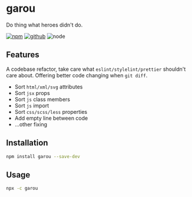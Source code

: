 # garou

Do thing what heroes didn't do.

[![npm][npm-badge]][npm-url]
[![github][github-badge]][github-url]
![node][node-badge]

[npm-url]: https://www.npmjs.com/package/garou
[npm-badge]: https://img.shields.io/npm/v/garou.svg?style=flat-square&logo=npm
[github-url]: https://github.com/nice-move/garou
[github-badge]: https://img.shields.io/npm/l/garou.svg?style=flat-square&colorB=blue&logo=github
[node-badge]: https://img.shields.io/node/v/garou.svg?style=flat-square&colorB=green&logo=node.js

## Features

A codebase refactor, take care what `eslint/stylelint/prettier` shouldn't care about. Offering better code changing when `git diff`.

- Sort `html/xml/svg` attributes
- Sort `jsx` props
- Sort `js` class members
- Sort `js` import
- Sort `css/scss/less` properties
- Add empty line between code
- ...other fixing

## Installation

```bash
npm install garou --save-dev
```

## Usage

```bash
npx -c garou
```
